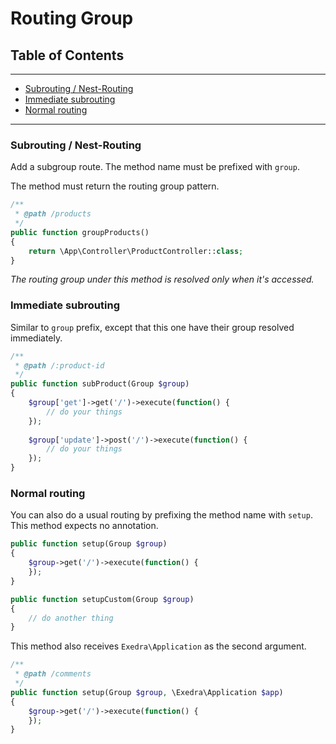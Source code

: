 # Routing Group
## Table of Contents
---
- [Subrouting / Nest-Routing](#subrouting-/-nest-routing)
- [Immediate subrouting](#immediate-subrouting)
- [Normal routing](#normal-routing)

---

### Subrouting / Nest-Routing
Add a subgroup route. The method name must be prefixed with `group`.

The method must return the routing group pattern.
```php
/**
 * @path /products
 */
public function groupProducts()
{
    return \App\Controller\ProductController::class;
}
```

*The routing group under this method is resolved only when it's accessed.*

### Immediate subrouting
Similar to `group` prefix, except that this one have their group resolved immediately.
```php
/**
 * @path /:product-id
 */
public function subProduct(Group $group)
{
    $group['get']->get('/')->execute(function() {
        // do your things
    });
    
    $group['update']->post('/')->execute(function() {
        // do your things
    });
}
```

### Normal routing
You can also do a usual routing by prefixing the method name with `setup`. This method expects no annotation.
```php
public function setup(Group $group)
{
    $group->get('/')->execute(function() {
    });
}

public function setupCustom(Group $group)
{
    // do another thing
}
```
This method also receives `Exedra\Application` as the second argument.

```php
/**
 * @path /comments
 */
public function setup(Group $group, \Exedra\Application $app)
{
    $group->get('/')->execute(function() {
    });
}
```